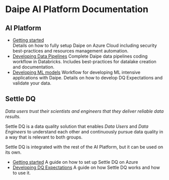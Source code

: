 # Daipe AI Platform Documentation

## AI Platform

* [Getting started](getting-started/index.md)  
Details on how to fully setup Daipe on Azure Cloud including security best-practices and resources management automation.
* [Developing Data Pipelines](data-pipelines-workflow/index.md)
Complete Daipe data pipelines coding workflow in Databricks. Includes best-practices for datalake creation and documentation. 
* [Developing ML models](ml-workflow/index.md)
Workflow for developing ML intensive applications with Daipe. 
Details on how to develop DQ Expectations and validate your data.

## Settle DQ
*Data users trust their scientists and engineers that they deliver reliable data results.​*

Settle DQ is a data quality solution that enables *Data Users* and *Data Engineers* to understand each other and continuously pursue data quality in a way that is relevant to both groups.

Settle DQ is integrated with the rest of the AI Platform, but it can be used on its own. 

* [Getting started](settle-dq/getting-started/index.md) A guide on how to set up Settle DQ on Azure
* [Developing DQ Expectations](settle-dq/developing-expectations/index.md) A guide on how Settle DQ works and how to use it. 